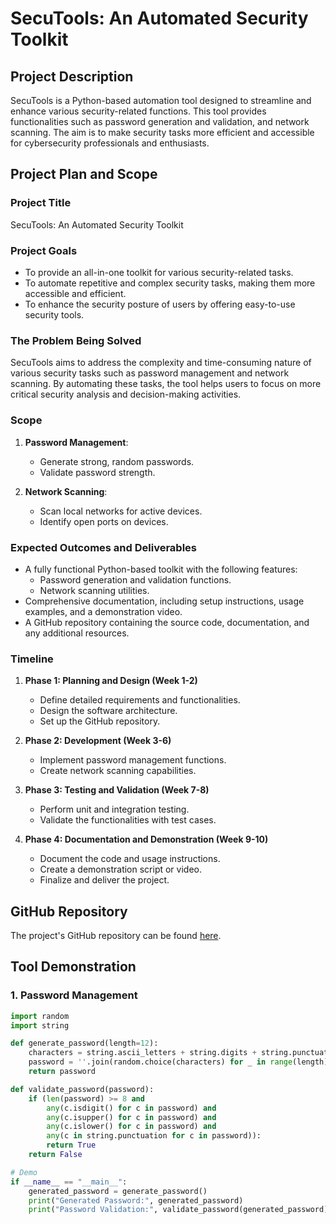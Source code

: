 # SecuTools: An Automated Security Toolkit

## Project Description
SecuTools is a Python-based automation tool designed to streamline and enhance various security-related functions. This tool provides functionalities such as password generation and validation, and network scanning. The aim is to make security tasks more efficient and accessible for cybersecurity professionals and enthusiasts.

## Project Plan and Scope

### Project Title
SecuTools: An Automated Security Toolkit

### Project Goals
- To provide an all-in-one toolkit for various security-related tasks.
- To automate repetitive and complex security tasks, making them more accessible and efficient.
- To enhance the security posture of users by offering easy-to-use security tools.

### The Problem Being Solved
SecuTools aims to address the complexity and time-consuming nature of various security tasks such as password management and network scanning. By automating these tasks, the tool helps users to focus on more critical security analysis and decision-making activities.

### Scope

1. **Password Management**:
   - Generate strong, random passwords.
   - Validate password strength.

2. **Network Scanning**:
   - Scan local networks for active devices.
   - Identify open ports on devices.

### Expected Outcomes and Deliverables
- A fully functional Python-based toolkit with the following features:
  - Password generation and validation functions.
  - Network scanning utilities.
- Comprehensive documentation, including setup instructions, usage examples, and a demonstration video.
- A GitHub repository containing the source code, documentation, and any additional resources.

### Timeline

1. **Phase 1: Planning and Design (Week 1-2)**
   - Define detailed requirements and functionalities.
   - Design the software architecture.
   - Set up the GitHub repository.

2. **Phase 2: Development (Week 3-6)**
   - Implement password management functions.
   - Create network scanning capabilities.

3. **Phase 3: Testing and Validation (Week 7-8)**
   - Perform unit and integration testing.
   - Validate the functionalities with test cases.

4. **Phase 4: Documentation and Demonstration (Week 9-10)**
   - Document the code and usage instructions.
   - Create a demonstration script or video.
   - Finalize and deliver the project.

## GitHub Repository

The project's GitHub repository can be found [here](https://github.com/Zyber369/SecuTools).

## Tool Demonstration

### 1. Password Management

```python
import random
import string

def generate_password(length=12):
    characters = string.ascii_letters + string.digits + string.punctuation
    password = ''.join(random.choice(characters) for _ in range(length))
    return password

def validate_password(password):
    if (len(password) >= 8 and
        any(c.isdigit() for c in password) and
        any(c.isupper() for c in password) and
        any(c.islower() for c in password) and
        any(c in string.punctuation for c in password)):
        return True
    return False

# Demo
if __name__ == "__main__":
    generated_password = generate_password()
    print("Generated Password:", generated_password)
    print("Password Validation:", validate_password(generated_password))
